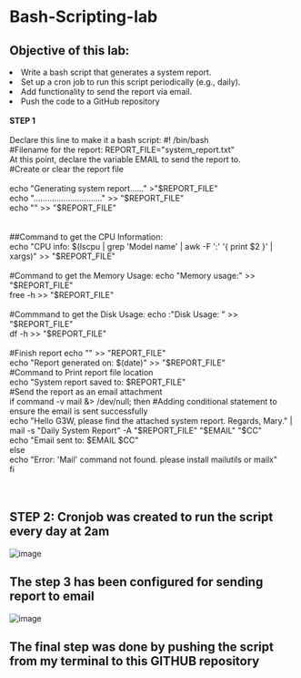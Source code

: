 # Bash-Scripting-lab
<H2>Objective of this lab:</H2>

<li>Write a bash script that generates a system report.
<li>Set up a cron job to run this script periodically (e.g., daily).
<li>Add functionality to send the report via email.
<li>Push the code to a GitHub repository
<br>
<br>
<b>STEP 1</b> 
<br>
<br>
Declare this line to make it a bash script: #! /bin/bash
<br>
#Filename for the report: REPORT_FILE="system_report.txt"
<br>
At this point, declare the variable EMAIL to send the report to.
<br>
#Create or clear the report file 
<br>
<br>
echo "Generating system report......" >"$REPORT_FILE"
<br> 
echo ".............................." >> "$REPORT_FILE"
<br>
echo "" >> "$REPORT_FILE"
<br>
<br>
<br>
##Command to get the CPU Information:
<br>
echo "CPU info: $(lscpu | grep 'Model name' | awk -F ':' '{ print $2 }' | xargs)" >> "$REPORT_FILE"
<br>
<br>
#Command to get the Memory Usage: echo "Memory usage:" >> "$REPORT_FILE" 
<br>
free -h >> "$REPORT_FILE"
<br>
<br>
#Commmand to get the Disk Usage: echo :"Disk Usage: " >> "$REPORT_FILE"
<br>df -h >> "$REPORT_FILE"
<br>
<br>
#Finish report
echo "" >> "REPORT_FILE"
<br>
echo "Report generated on: $(date)" >> "$REPORT_FILE"
<br>
#Command to Print report file location
<br>
echo "System report saved to: $REPORT_FILE"
<br>
#Send the report as an email attachment
<br>
if command -v mail &> /dev/null; then
#Adding conditional statement to ensure the email is sent successfully
<br>
echo "Hello G3W, please find the attached system report. Regards, Mary." | mail -s "Daily System Report" -A  "$REPORT_FILE" "$EMAIL" "$CC"
 <br>
 echo "Email sent to: $EMAIL $CC"
 <br>
else
 <br>
 echo "Error: 'Mail' command not found. please install mailutils or mailx"
 <br>
fi
<br>
<br>
<br>
<h2>STEP 2: Cronjob was created to run the script every day at 2am</h2>

![image](https://github.com/user-attachments/assets/1de8fce6-d6e3-41ee-b04b-51451ad1a1a1)

<h2>The step 3 has been configured for sending report to email</h2>

![image](https://github.com/user-attachments/assets/c78ce17c-118b-4238-ad3e-4075f160334f)


<h2>The final step was done by pushing the script from my terminal to this GITHUB repository</h2>

